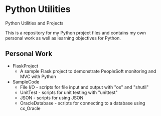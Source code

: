 # Python Utilities
Python Utilities and Projects

This is a repository for my Python project files and contains my own personal work as well as learning objectives for Python.

## Personal Work
- FlaskProject
  - A sample Flask project to demonstrate PeopleSoft monitoring and MVC with Python
- SampleCode
  - File I/O - scripts for file input and output with "os" and "shutil" 
  - UnitTest - scripts for unit testing with "unittest"
  - JSON - scripts for using JSON
  - OracleDatabase - scripts for connecting to a database using cx_Oracle

